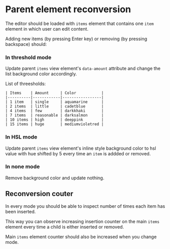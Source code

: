 # Parent element reconversion

The editor should be loaded with `items` element that contains one `item` element in which user can edit content.

Adding new items (by pressing Enter key) or removing (by pressing backspace) should:

### In threshold mode

Update parent `items` view element's `data-amount` attribute and change the list background color accordingly.

List of threesholds:

```
| Items    | Amount     | Color           |
|----------|------------|-----------------|
| 1 item   | single     | aquamarine      |
| 2 items  | little     | cadetblue       |
| 4 items  | few        | darkkhaki       |
| 7 items  | reasonable | darksalmon      |
| 10 items | high       | deeppink        |
| 15 items | huge       | mediumvioletred |
```

### In HSL mode

Update parent `items` view element's inline style background color to hsl value with hue shifted by 5 every time an `item` is addded or removed.

### In none mode

Remove background color and update nothing.

## Reconversion couter

In every mode you should be able to inspect number of times each item has been inserted.

This way you can observe increasing insertion counter on the main `items` element every time a child is either inserted or removed.

Main `items` element counter should also be increased when you change mode.

